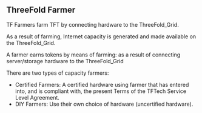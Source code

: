 ## ThreeFold Farmer

TF Farmers farm TFT by connecting hardware to the ThreeFold_Grid.

As a result of farming, Internet capacity is generated and made available on the ThreeFold_Grid.

A farmer earns tokens by means of farming: as a result of connecting server/storage hardware to the ThreeFold_Grid

There are two types of capacity farmers:

- Certified Farmers: A certified hardware using farmer that has entered into, and is compliant with, the present Terms of the TFTech Service Level Agreement.
- DIY Farmers: Use their own choice of hardware (uncertified hardware).

